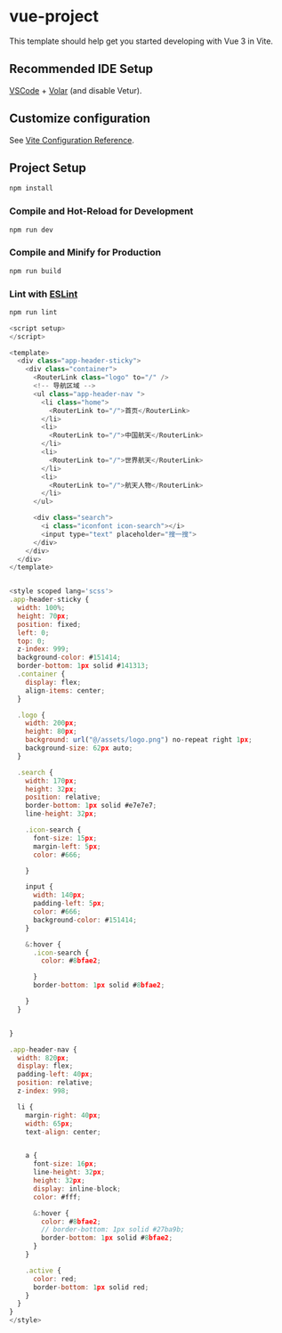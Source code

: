 # vue-project

This template should help get you started developing with Vue 3 in Vite.

## Recommended IDE Setup

[VSCode](https://code.visualstudio.com/) + [Volar](https://marketplace.visualstudio.com/items?itemName=Vue.volar) (and disable Vetur).

## Customize configuration

See [Vite Configuration Reference](https://vitejs.dev/config/).

## Project Setup

```sh
npm install
```

### Compile and Hot-Reload for Development

```sh
npm run dev
```

### Compile and Minify for Production

```sh
npm run build
```

### Lint with [ESLint](https://eslint.org/)

```sh
npm run lint
```

```js
<script setup>
</script>

<template>
  <div class="app-header-sticky">
    <div class="container">
      <RouterLink class="logo" to="/" />
      <!-- 导航区域 -->
      <ul class="app-header-nav ">
        <li class="home">
          <RouterLink to="/">首页</RouterLink>
        </li>
        <li>
          <RouterLink to="/">中国航天</RouterLink>
        </li>
        <li>
          <RouterLink to="/">世界航天</RouterLink>
        </li>
        <li>
          <RouterLink to="/">航天人物</RouterLink>
        </li>
      </ul>

      <div class="search">
        <i class="iconfont icon-search"></i>
        <input type="text" placeholder="搜一搜">
      </div>
    </div>
  </div>
</template>


<style scoped lang='scss'>
.app-header-sticky {
  width: 100%;
  height: 70px;
  position: fixed;
  left: 0;
  top: 0;
  z-index: 999;
  background-color: #151414;
  border-bottom: 1px solid #141313;
  .container {
    display: flex;
    align-items: center;
  }

  .logo {
    width: 200px;
    height: 80px;
    background: url("@/assets/logo.png") no-repeat right 1px;
    background-size: 62px auto;
  }

  .search {
    width: 170px;
    height: 32px;
    position: relative;
    border-bottom: 1px solid #e7e7e7;
    line-height: 32px;

    .icon-search {
      font-size: 15px;
      margin-left: 5px;
      color: #666;

    }

    input {
      width: 140px;
      padding-left: 5px;
      color: #666;
      background-color: #151414;
    }

    &:hover {
      .icon-search {
        color: #8bfae2;

      }
      border-bottom: 1px solid #8bfae2;

    }
  }


}

.app-header-nav {
  width: 820px;
  display: flex;
  padding-left: 40px;
  position: relative;
  z-index: 998;

  li {
    margin-right: 40px;
    width: 65px;
    text-align: center;


    a {
      font-size: 16px;
      line-height: 32px;
      height: 32px;
      display: inline-block;
      color: #fff;

      &:hover {
        color: #8bfae2;
        // border-bottom: 1px solid #27ba9b;
        border-bottom: 1px solid #8bfae2;
      }
    }

    .active {
      color: red;
      border-bottom: 1px solid red;
    }
  }
}
</style>
```
